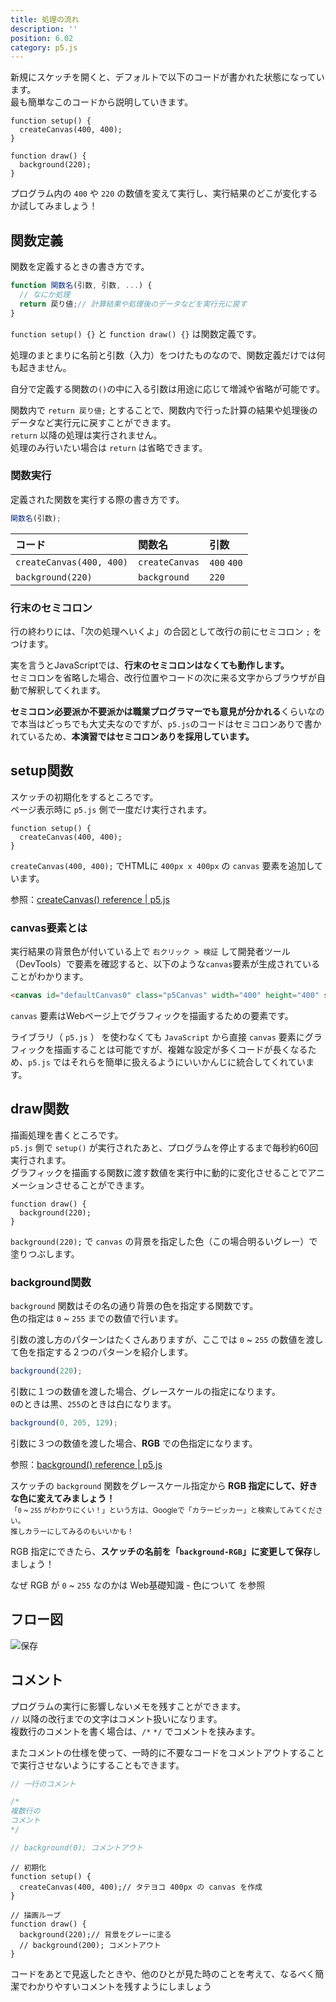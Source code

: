 ```yaml
---
title: 処理の流れ
description: ''
position: 6.02
category: p5.js
---
```


新規にスケッチを開くと、デフォルトで以下のコードが書かれた状態になっています。  
最も簡単なこのコードから説明していきます。

```javascript[sketch.js]
function setup() {
  createCanvas(400, 400);
}

function draw() {
  background(220);
}
```

<alert type="success">

プログラム内の `400` や `220` の数値を変えて実行し、実行結果のどこが変化するか試してみましょう！

</alert>

## 関数定義

関数を定義するときの書き方です。

```javascript
function 関数名(引数, 引数, ...) {
  // なにか処理
  return 戻り値;// 計算結果や処理後のデータなどを実行元に戻す
}
```

`function setup() {}` と `function draw() {}` は関数定義です。  

処理のまとまりに名前と引数（入力）をつけたものなので、関数定義だけでは何も起きません。

自分で定義する関数の`()`の中に入る引数は用途に応じて増減や省略が可能です。

関数内で `return 戻り値;` とすることで、関数内で行った計算の結果や処理後のデータなど実行元に戻すことができます。  
`return` 以降の処理は実行されません。  
処理のみ行いたい場合は `return` は省略できます。

### 関数実行

定義された関数を実行する際の書き方です。

```javascript
関数名(引数);
```

|コード|関数名|引数|
|:--|:--|:--|
|`createCanvas(400, 400)`|`createCanvas`|`400` `400`|
|`background(220)`|`background`|`220`|

### 行末のセミコロン
行の終わりには、「次の処理へいくよ」の合図として改行の前にセミコロン `;` をつけます。

<alert>

実を言うとJavaScriptでは、<strong>行末のセミコロンはなくても動作します。</strong>  
セミコロンを省略した場合、改行位置やコードの次に来る文字からブラウザが自動で解釈してくれます。  

</alert>

<alert type="warning">

<strong>セミコロン必要派か不要派かは職業プログラマーでも意見が分かれる</strong>くらいなので本当はどっちでも大丈夫なのですが、`p5.js`のコードはセミコロンありで書かれているため、<strong>本演習ではセミコロンありを採用しています。</strong>

</alert>

## setup関数

スケッチの初期化をするところです。  
ページ表示時に `p5.js` 側で一度だけ実行されます。

```javascript[sketch.js]
function setup() {
  createCanvas(400, 400);
}
```

`createCanvas(400, 400);` でHTMLに `400px x 400px` の `canvas` 要素を追加しています。

参照：[createCanvas() reference | p5.js](https://p5js.org/reference/#/p5/createCanvas)

### canvas要素とは

実行結果の背景色が付いている上で `右クリック > 検証` して開発者ツール（DevTools）で要素を確認すると、以下のような`canvas`要素が生成されていることがわかります。

```html
<canvas id="defaultCanvas0" class="p5Canvas" width="400" height="400" style="width: 400px; height: 400px;"></canvas>
```

`canvas` 要素はWebページ上でグラフィックを描画するための要素です。

<alert>

ライブラリ（ `p5.js` ） を使わなくても `JavaScript` から直接 `canvas` 要素にグラフィックを描画することは可能ですが、複雑な設定が多くコードが長くなるため、`p5.js` ではそれらを簡単に扱えるようにいいかんじに統合してくれています。

</alert>

## draw関数

描画処理を書くところです。  
`p5.js` 側で `setup()` が実行されたあと、プログラムを停止するまで毎秒約60回実行されます。  
グラフィックを描画する関数に渡す数値を実行中に動的に変化させることでアニメーションさせることができます。

```javascript[sketch.js]
function draw() {
  background(220);
}
```

`background(220);` で `canvas` の背景を指定した色（この場合明るいグレー）で塗りつぶします。

### background関数

`background` 関数はその名の通り背景の色を指定する関数です。  
色の指定は `0` ~ `255` までの数値で行います。

引数の渡し方のパターンはたくさんありますが、ここでは `0` ~ `255` の数値を渡して色を指定する２つのパターンを紹介します。

```javascript
background(220);
```

引数に１つの数値を渡した場合、グレースケールの指定になります。  
`0`のときは黒、`255`のときは白になります。

```javascript
background(0, 205, 129);
```

引数に３つの数値を渡した場合、<strong>RGB</strong> での色指定になります。

参照：[background() reference | p5.js](https://p5js.org/reference/#/p5/background)

<alert type="success">

スケッチの `background` 関数をグレースケール指定から<strong> RGB 指定にして、好きな色に変えてみましょう！</strong>  
<small>
「`0` ~ `255` がわかりにくい！」という方は、Googleで「カラーピッカー」と検索してみてください。  
推しカラーにしてみるのもいいかも！
</small>

</alert>

<alert type="success">

RGB 指定にできたら、<strong>スケッチの名前を「`background-RGB`」に変更して保存</strong>しましょう！

</alert>

<alert>

なぜ RGB が `0` ~ `255` なのかは
<nuxt-link to="/web-basic_color">Web基礎知識 - 色について</nuxt-link>
を参照

</alert>

## フロー図
<img src="/resource/image/p5js_flow.png" alt="保存"/>

## コメント

プログラムの実行に影響しないメモを残すことができます。  
`//` 以降の改行までの文字はコメント扱いになります。  
複数行のコメントを書く場合は、`/*` `*/` でコメントを挟みます。

またコメントの仕様を使って、一時的に不要なコードをコメントアウトすることで実行させないようにすることもできます。

```javascript
// 一行のコメント

/*
複数行の
コメント
*/

// background(0); コメントアウト
```

```javascript[sketch.js]
// 初期化
function setup() {
  createCanvas(400, 400);// タテヨコ 400px の canvas を作成
}

// 描画ループ
function draw() {
  background(220);// 背景をグレーに塗る
  // background(200); コメントアウト
}
```

<alert>

コードをあとで見返したときや、他のひとが見た時のことを考えて、なるべく簡潔でわかりやすいコメントを残すようにしましょう

</alert>
